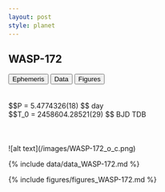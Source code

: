 ```yaml
---
layout: post
style: planet
---
```

<script src="../js/planets.js"></script>

## WASP-172

<!-- Tab links -->
<div class="tab">
<button class="tablinks" onclick="openCity(event, 'Ephemeris')">Ephemeris</button>
<button class="tablinks" onclick="openCity(event, 'Data')">Data</button>
<button class="tablinks" onclick="openCity(event, 'Figures')">Figures</button>
</div>

<!-- Tab content -->
<div id="Ephemeris" class="tabcontent" markdown="1">
<br/><br/>
$$P = 5.4774326(18) $$ day <br/>
$$T_0 = 2458604.28521(29) $$ BJD TDB
<br/><br/>
<br/><br/>
![alt text](/images/WASP-172_o_c.png)
</div>


<div id="Data" class="tabcontent" markdown="1">

{% include data/data_WASP-172.md %}

</div>

<div id="Figures" class="tabcontent" markdown="1">
{% include figures/figures_WASP-172.md %}
</div>


<script src="../js/tabs.js"></script>


